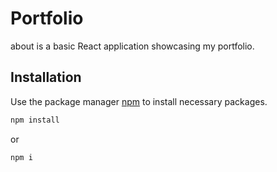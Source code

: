 # Portfolio

about is a basic React application showcasing my portfolio.

## Installation

Use the package manager [npm](https://www.npmjs.com/) to install necessary packages.

```bash
npm install
```
or
```bash
npm i
```
